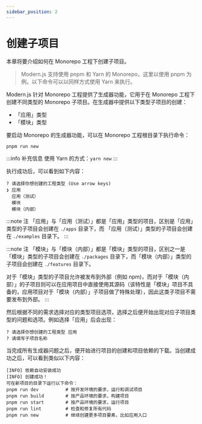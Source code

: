 ```yaml
---
sidebar_position: 2
---
```


# 创建子项目

本章将要介绍如何在 Monorepo 工程下创建子项目。

> Modern.js 支持使用 pnpm 和 Yarn 的 Monorepo，这里以使用 pnpm 为例。以下命令可以以同样方式使用 Yarn 来执行。

Modern.js 针对 Monorepo 工程提供了生成器功能，它用于在 Monorepo 工程下创建不同类型的 Monorepo 子项目。在生成器中提供以下类型子项目的创建：

- 「应用」类型
- 「模块」类型

要启动 Monorepo 的生成器功能，可以在 Monorepo 工程根目录下执行命令：

```
pnpm run new
```

:::info 补充信息
使用 Yarn 的方式：`yarn new`
:::

执行成功后，可以看到如下内容：

```
? 请选择你想创建的工程类型 (Use arrow keys)
❯ 应用
  应用（测试）
  模块
  模块（内部）
```

:::note 注
「应用」与「应用（测试）」都是「应用」类型的项目，区别是「应用」类型的子项目会创建在 `./apps` 目录下，而 「应用（测试）」类型的子项目会创建在 `./examples` 目录下。
:::

:::note 注
「模块」与「模块（内部）」都是「模块」类型的项目，区别之一是「模块」类型的子项目会创建在 `./packages` 目录下，而「模块（内部）」类型的子项目会创建在 `./features` 目录下。

对于「模块」类型的子项目允许被发布到外部（例如 npm)，而对于「模块（内部）」的子项目则可以在应用项目中直接使用其源码（该特性是「模块」项目不具备的，应用项目对于「模块（内部）」子项目做了特殊处理），因此这类子项目不需要发布到外部。
:::

然后根据不同的需求选择对应的类型项目选项，选择之后便开始出现对应子项目类型的问题和选项。例如选择「应用」后会出现：

```
? 请选择你想创建的工程类型 应用
? 请填写子项目名称
```

当完成所有生成器问题之后，便开始进行项目的创建和项目依赖的下载。当创建成功之后，可以看到类似以下内容：

```
[INFO] 依赖自动安装成功
[INFO] 创建成功！
可在新项目的目录下运行以下命令：
pnpm run dev          # 按开发环境的要求，运行和调试项目
pnpm run build        # 按产品环境的要求，构建项目
pnpm run start        # 按产品环境的要求，运行项目
pnpm run lint         # 检查和修复所有代码
pnpm run new          # 继续创建更多项目要素，比如应用入口
```
